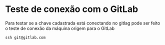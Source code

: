 # Teste de conexão com o GitLab

Para testar se a chave cadastrada está conectando no gitlag pode ser feito o teste de conexão da máquina origem para o GitLab

`ssh git@gitlab.com`